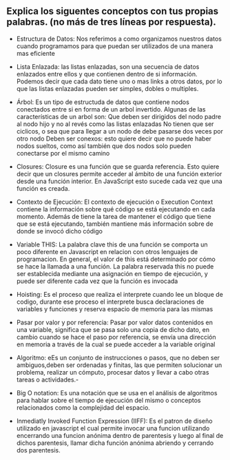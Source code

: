 ## Explica los siguentes conceptos con tus propias palabras. (no más de tres líneas por respuesta).

* Estructura de Datos:
Nos referimos a como organizamos nuestros datos cuando programamos para que puedan ser utilizados de una  manera mas eficiente

* Lista Enlazada:
las listas enlazadas, son una secuencia de datos enlazados entre ellos y que contienen dentro de si información. Podemos decir que cada dato tiene uno o mas links a otros datos, por lo que las listas enlazadas pueden ser simples, dobles o multiples.

* Árbol:
Es un tipo de estructuda de datos que contiene nodos conectados entre si en forma de un arbol invertido. Algunas de las características
de un arbol son: 
Que deben ser dirigidos del nodo padre al nodo hijo y no al revés como las listas enlazadas
No tienen que ser ciclicos, o sea que para llegar a un nodo de debe pasarse dos veces por otro nodo
Deben ser conexos: esto quiere decir que no puede haber nodos sueltos, como así también que dos nodos solo pueden conectarse por el mismo 
camino

* Closures:
Closure es una función que se guarda referencia. Esto quiere decir que un closures permite acceder al ámbito de una función exterior desde una función interior. En JavaScript esto sucede cada vez que una función es creada.

* Contexto de Ejecución:
El contexto de ejecución o Execution Context contiene la información sobre qué código se está ejecutando en cada momento. Además de tiene la tarea de mantener el código que tiene que se está ejecutando, también mantiene más información sobre de donde se invocó dicho código

* Variable THIS:
La palabra clave this de una función se comporta un poco diferente en Javascript en relacion con otros lenguajes de programacion. En general, el valor de this está determinado por cómo se hace la llamada a una función. La palabra reservada this no puede ser establecida mediante una asignación en tiempo de ejecución, y puede ser diferente cada vez que la función es invocada

* Hoisting:
Es el proceso que realiza el interprete cuando lee un bloque de codigo, durante ese proceso el interprete busca declaraciones de variables
y funciones y reserva espacio de memoria para las mismas

* Pasar por valor y por referencia:
Pasar por valor datos contenidos en una variable, significa que se pasa solo una copia de dicho dato, en cambio cuando se hace el paso por referencia, se envía una dirección en memoria a través de la cual se puede acceder a la variable original

* Algoritmo:
eEs un conjunto de instrucciones o pasos, que no deben ser ambiguos,deben ser ordenadas y finitas, las que permiten solucionar un problema, realizar un cómputo, procesar datos y llevar a cabo otras tareas o actividades.-

* Big O notation:
Es una notación que se usa en el análisis de algoritmos para hablar sobre el tiempo de ejecución del mismo o conceptos relacionados como la complejidad del espacio.

* Inmediatly Invoked Function Expression (IIFF): Es el patron de diseño utilizado en javascript el cual permite invocar una funcion utilizando encerrando una funcion anónima dentro de parentesis y luego al final de dichos parentesis, llamar dicha función anónima abriendo y cerrando dos parentesis.
